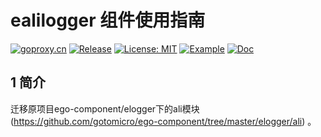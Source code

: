 # ealilogger 组件使用指南
[![goproxy.cn](https://goproxy.cn/stats/github.com/ego-component/egorm/badges/download-count.svg)](https://goproxy.cn/stats/github.com/ego-component/ealilogger)
[![Release](https://img.shields.io/github/v/release/ego-component/egorm.svg?style=flat-square)](https://github.com/ego-component/ealilogger)
[![License: MIT](https://img.shields.io/badge/License-MIT-yellow.svg)](https://opensource.org/licenses/MIT)
[![Example](https://img.shields.io/badge/Examples-2ca5e0?style=flat&logo=appveyor)](https://github.com/ego-component/ealilogger/tree/master/examples)
[![Doc](https://img.shields.io/badge/Docs-1?style=flat&logo=appveyor)](https://ego.gocn.vip/frame/core/logger.html#_1-example)


## 1 简介
迁移原项目ego-component/elogger下的ali模块 (https://github.com/gotomicro/ego-component/tree/master/elogger/ali) 。
